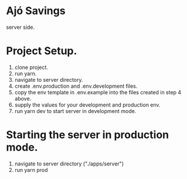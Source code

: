 # Ajó Savings

server side.

# Project Setup.

1. clone project.
2. run yarn.
3. navigate to server directory.
4. create .env.production and .env.development files.
5. copy the env template in .env.example into the files created in step 4 above.
6. supply the values for your development and production env.
7. run yarn dev to start server in development mode.

# Starting the server in production mode.

1. navigate to server directory ("./apps/server")
2. run yarn prod
